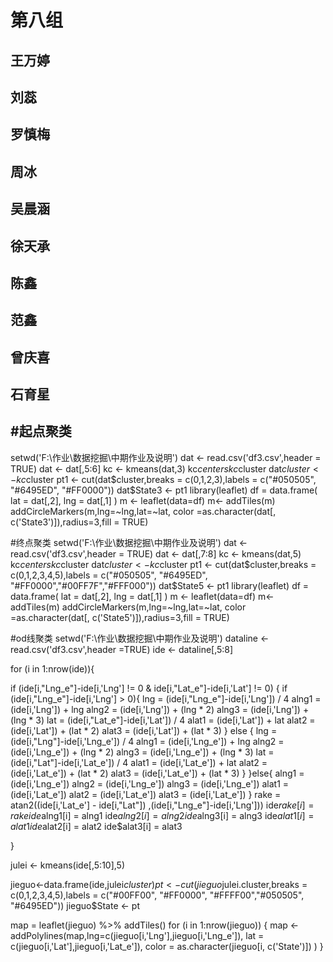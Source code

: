 # 第八组
## 王万婷
## 刘蕊
## 罗慎梅
## 周冰
## 吴晨涵
## 徐天承
## 陈鑫
## 范鑫
## 曾庆喜
## 石育星

## #起点聚类
setwd('F:\\作业\\数据挖掘\\中期作业及说明')
dat <- read.csv('df3.csv',header = TRUE)
dat <- dat[,5:6]
kc <- kmeans(dat,3)
kc$centers
kc$cluster
dat$cluster <- kc$cluster
pt1 <- cut(dat$cluster,breaks = c(0,1,2,3),labels = c("#050505", "#6495ED", "#FF0000"))
dat$State3 <- pt1
library(leaflet)
df = data.frame(
  lat = dat[,2],
  lng = dat[,1]
)
m <- leaflet(data=df)
m<- addTiles(m)
addCircleMarkers(m,lng=~lng,lat=~lat, color =as.character(dat[, c('State3')]),radius=3,fill = TRUE)



#终点聚类
setwd('F:\\作业\\数据挖掘\\中期作业及说明')
dat <- read.csv('df3.csv',header = TRUE)
dat <- dat[,7:8]
kc <- kmeans(dat,5)
kc$centers
kc$cluster
dat$cluster <- kc$cluster
pt1 <- cut(dat$cluster,breaks = c(0,1,2,3,4,5),labels = c("#050505", "#6495ED", "#FF0000","#00FF7F","#FFF000"))
dat$State5 <- pt1
library(leaflet)
df = data.frame(
  lat = dat[,2],
  lng = dat[,1]
)
m <- leaflet(data=df)
m<- addTiles(m)
addCircleMarkers(m,lng=~lng,lat=~lat, color =as.character(dat[, c('State5')]),radius=3,fill = TRUE)



#od线聚类
setwd('F:\\作业\\数据挖掘\\中期作业及说明')
dataline <- read.csv('df3.csv',header =TRUE)
ide  <- dataline[,5:8]

for (i in 1:nrow(ide)){
  
  if (ide[i,"Lng_e"]-ide[i,'Lng'] != 0 & ide[i,"Lat_e"]-ide[i,'Lat'] != 0)
  {
    if (ide[i,"Lng_e"]-ide[i,'Lng'] > 0){
      lng = (ide[i,"Lng_e"]-ide[i,'Lng']) / 4
      alng1 = (ide[i,'Lng']) + lng
      alng2 = (ide[i,'Lng']) + (lng * 2)
      alng3 = (ide[i,'Lng']) + (lng * 3)
      lat = (ide[i,"Lat_e"]-ide[i,'Lat']) / 4
      alat1 = (ide[i,'Lat']) + lat
      alat2 = (ide[i,'Lat']) + (lat * 2)
      alat3 = (ide[i,'Lat']) + (lat * 3)
    }
    else {
      lng = (ide[i,"Lng"]-ide[i,'Lng_e']) / 4
      alng1 = (ide[i,'Lng_e']) + lng
      alng2 = (ide[i,'Lng_e']) + (lng * 2)
      alng3 = (ide[i,'Lng_e']) + (lng * 3)
      lat = (ide[i,"Lat"]-ide[i,'Lat_e']) / 4
      alat1 = (ide[i,'Lat_e']) + lat
      alat2 = (ide[i,'Lat_e']) + (lat * 2)
      alat3 = (ide[i,'Lat_e']) + (lat * 3)
    }
  }else{
    alng1 = (ide[i,'Lng_e'])
    alng2 = (ide[i,'Lng_e'])
    alng3 = (ide[i,'Lng_e'])
    alat1 = (ide[i,'Lat_e'])
    alat2 = (ide[i,'Lat_e'])
    alat3 = (ide[i,'Lat_e'])
  }
  rake = atan2((ide[i,'Lat_e'] - ide[i,"Lat"]) ,(ide[i,"Lng_e"]-ide[i,'Lng']))
  ide$rake[i] = rake
  ide$alng1[i] = alng1
  ide$alng2[i] = alng2
  ide$alng3[i] = alng3
  ide$alat1[i] = alat1
  ide$alat2[i] = alat2
  ide$alat3[i] = alat3
  
}
  
julei <- kmeans(ide[,5:10],5)

jieguo<-data.frame(ide,julei$cluster)
pt <- cut(jieguo$julei.cluster,breaks = c(0,1,2,3,4,5),labels = c("#00FF00", "#FF0000", "#FFFF00","#050505", "#6495ED"))
jieguo$State <- pt

map = leaflet(jieguo)  %>%  addTiles()
for (i in 1:nrow(jieguo)) {
  map <- addPolylines(map,lng=c(jieguo[i,'Lng'],jieguo[i,'Lng_e']), lat = c(jieguo[i,'Lat'],jieguo[i,'Lat_e']),
                      color = as.character(jieguo[i, c('State')])
  )
}
